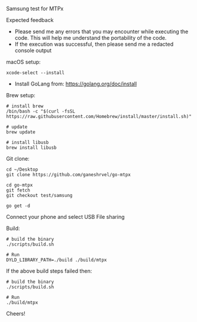 
Samsung test for MTPx

Expected feedback
- Please send me any errors that you may encounter while executing the code. This will help me understand the portability of the code.
- If the execution was successful, then please send me a redacted console output


macOS setup:
```shell script
xcode-select --install
```

- Install GoLang from: https://golang.org/doc/install

Brew setup:
```shell script
# install brew
/bin/bash -c "$(curl -fsSL https://raw.githubusercontent.com/Homebrew/install/master/install.sh)"

# update
brew update

# install libusb
brew install libusb
```

Git clone:
```shell script
cd ~/Desktop
git clone https://github.com/ganeshrvel/go-mtpx

cd go-mtpx
git fetch
git checkout test/samsung

go get -d
```

Connect your phone and select USB File sharing

Build:
```shell script
# build the binary
./scripts/build.sh

# Run
DYLD_LIBRARY_PATH=./build ./build/mtpx
```


If the above build steps failed then:
```shell script
# build the binary
./scripts/build.sh

# Run
./build/mtpx
```


Cheers!
